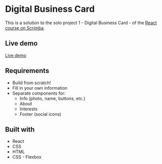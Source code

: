 # Digital Business Card

This is a solution to the solo project 1 - Digital Business Card - of the [React course on Scrimba](https://scrimba.com/learn/learnreact).

## Live demo

[Live demo](https://digitalbusinesscard614.netlify.app)

## Requirements

- Build from scratch!
- Fill in your own information
- Separate components for:
  - Info (photo, name, buttons, etc.)
  - About
  - Interests
  - Footer (social icons)

## Built with

- React
- CSS
- HTML
- CSS - Flexbox

